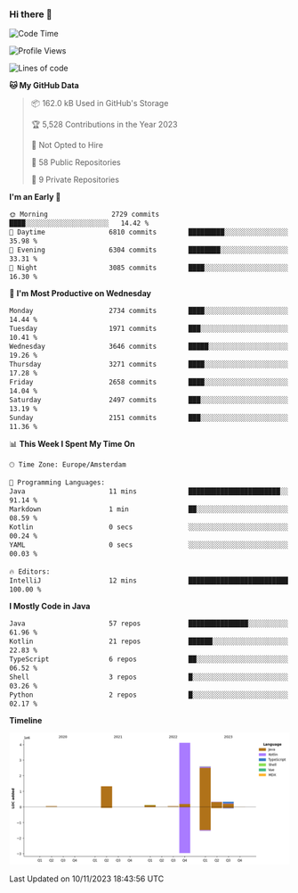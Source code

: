 ### Hi there 👋


<!--START_SECTION:waka-->
![Code Time](http://img.shields.io/badge/Code%20Time-3%2C585%20hrs%2033%20mins-blue)

![Profile Views](http://img.shields.io/badge/Profile%20Views-3-blue)

![Lines of code](https://img.shields.io/badge/From%20Hello%20World%20I%27ve%20Written-8.9%20million%20lines%20of%20code-blue)

**🐱 My GitHub Data** 

> 📦 162.0 kB Used in GitHub's Storage 
 > 
> 🏆 5,528 Contributions in the Year 2023
 > 
> 🚫 Not Opted to Hire
 > 
> 📜 58 Public Repositories 
 > 
> 🔑 9 Private Repositories 
 > 
**I'm an Early 🐤** 

```text
🌞 Morning                2729 commits        ████░░░░░░░░░░░░░░░░░░░░░   14.42 % 
🌆 Daytime                6810 commits        █████████░░░░░░░░░░░░░░░░   35.98 % 
🌃 Evening                6304 commits        ████████░░░░░░░░░░░░░░░░░   33.31 % 
🌙 Night                  3085 commits        ████░░░░░░░░░░░░░░░░░░░░░   16.30 % 
```
📅 **I'm Most Productive on Wednesday** 

```text
Monday                   2734 commits        ████░░░░░░░░░░░░░░░░░░░░░   14.44 % 
Tuesday                  1971 commits        ███░░░░░░░░░░░░░░░░░░░░░░   10.41 % 
Wednesday                3646 commits        █████░░░░░░░░░░░░░░░░░░░░   19.26 % 
Thursday                 3271 commits        ████░░░░░░░░░░░░░░░░░░░░░   17.28 % 
Friday                   2658 commits        ████░░░░░░░░░░░░░░░░░░░░░   14.04 % 
Saturday                 2497 commits        ███░░░░░░░░░░░░░░░░░░░░░░   13.19 % 
Sunday                   2151 commits        ███░░░░░░░░░░░░░░░░░░░░░░   11.36 % 
```


📊 **This Week I Spent My Time On** 

```text
🕑︎ Time Zone: Europe/Amsterdam

💬 Programming Languages: 
Java                     11 mins             ███████████████████████░░   91.14 % 
Markdown                 1 min               ██░░░░░░░░░░░░░░░░░░░░░░░   08.59 % 
Kotlin                   0 secs              ░░░░░░░░░░░░░░░░░░░░░░░░░   00.24 % 
YAML                     0 secs              ░░░░░░░░░░░░░░░░░░░░░░░░░   00.03 % 

🔥 Editors: 
IntelliJ                 12 mins             █████████████████████████   100.00 % 
```

**I Mostly Code in Java** 

```text
Java                     57 repos            ███████████████░░░░░░░░░░   61.96 % 
Kotlin                   21 repos            ██████░░░░░░░░░░░░░░░░░░░   22.83 % 
TypeScript               6 repos             ██░░░░░░░░░░░░░░░░░░░░░░░   06.52 % 
Shell                    3 repos             █░░░░░░░░░░░░░░░░░░░░░░░░   03.26 % 
Python                   2 repos             █░░░░░░░░░░░░░░░░░░░░░░░░   02.17 % 
```



**Timeline**

![Lines of Code chart](https://raw.githubusercontent.com/powercasgamer/powercasgamer/master/assets/bar_graph.png)


 Last Updated on 10/11/2023 18:43:56 UTC
<!--END_SECTION:waka-->
